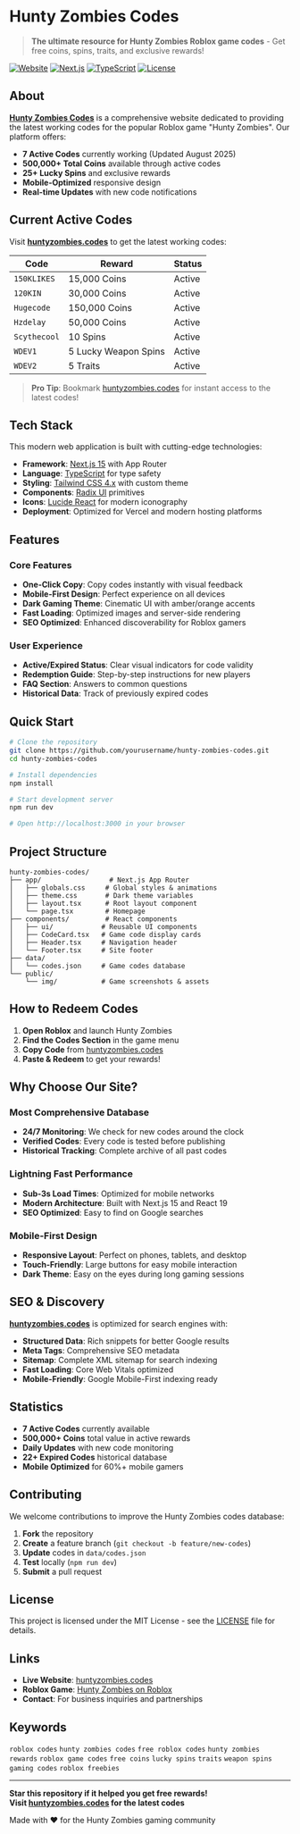 # Hunty Zombies Codes

> **The ultimate resource for Hunty Zombies Roblox game codes** - Get free coins, spins, traits, and exclusive rewards!

[![Website](https://img.shields.io/badge/Website-huntyzombies.codes-orange?style=for-the-badge)](https://huntyzombies.codes/)
[![Next.js](https://img.shields.io/badge/Next.js-15.2.3-black?style=for-the-badge&logo=next.js)](https://nextjs.org/)
[![TypeScript](https://img.shields.io/badge/TypeScript-5.7.2-blue?style=for-the-badge&logo=typescript)](https://www.typescriptlang.org/)
[![License](https://img.shields.io/badge/License-MIT-green?style=for-the-badge)](./LICENSE)

## About

**[Hunty Zombies Codes](https://huntyzombies.codes/)** is a comprehensive website dedicated to providing the latest working codes for the popular Roblox game "Hunty Zombies". Our platform offers:

- **7 Active Codes** currently working (Updated August 2025)
- **500,000+ Total Coins** available through active codes
- **25+ Lucky Spins** and exclusive rewards
- **Mobile-Optimized** responsive design
- **Real-time Updates** with new code notifications

## Current Active Codes

Visit **[huntyzombies.codes](https://huntyzombies.codes/)** to get the latest working codes:

| Code | Reward | Status |
|------|---------|---------|
| `150KLIKES` | 15,000 Coins | Active |
| `120KIN` | 30,000 Coins | Active |
| `Hugecode` | 150,000 Coins | Active |
| `Hzdelay` | 50,000 Coins | Active |
| `Scythecool` | 10 Spins | Active |
| `WDEV1` | 5 Lucky Weapon Spins | Active |
| `WDEV2` | 5 Traits | Active |

> **Pro Tip**: Bookmark [huntyzombies.codes](https://huntyzombies.codes/) for instant access to the latest codes!

## Tech Stack

This modern web application is built with cutting-edge technologies:

- **Framework**: [Next.js 15](https://nextjs.org/) with App Router
- **Language**: [TypeScript](https://www.typescriptlang.org/) for type safety
- **Styling**: [Tailwind CSS 4.x](https://tailwindcss.com/) with custom theme
- **Components**: [Radix UI](https://www.radix-ui.com/) primitives
- **Icons**: [Lucide React](https://lucide.dev/) for modern iconography
- **Deployment**: Optimized for Vercel and modern hosting platforms

## Features

### Core Features
- **One-Click Copy**: Copy codes instantly with visual feedback
- **Mobile-First Design**: Perfect experience on all devices  
- **Dark Gaming Theme**: Cinematic UI with amber/orange accents
- **Fast Loading**: Optimized images and server-side rendering
- **SEO Optimized**: Enhanced discoverability for Roblox gamers

### User Experience
- **Active/Expired Status**: Clear visual indicators for code validity
- **Redemption Guide**: Step-by-step instructions for new players
- **FAQ Section**: Answers to common questions
- **Historical Data**: Track of previously expired codes

## Quick Start

```bash
# Clone the repository
git clone https://github.com/yourusername/hunty-zombies-codes.git
cd hunty-zombies-codes

# Install dependencies
npm install

# Start development server
npm run dev

# Open http://localhost:3000 in your browser
```

## Project Structure

```
hunty-zombies-codes/
├── app/                 # Next.js App Router
│   ├── globals.css     # Global styles & animations
│   ├── theme.css       # Dark theme variables
│   ├── layout.tsx      # Root layout component
│   └── page.tsx        # Homepage
├── components/         # React components
│   ├── ui/            # Reusable UI components
│   ├── CodeCard.tsx   # Game code display cards
│   ├── Header.tsx     # Navigation header
│   └── Footer.tsx     # Site footer
├── data/
│   └── codes.json     # Game codes database
└── public/
    └── img/           # Game screenshots & assets
```

## How to Redeem Codes

1. **Open Roblox** and launch Hunty Zombies
2. **Find the Codes Section** in the game menu
3. **Copy Code** from [huntyzombies.codes](https://huntyzombies.codes/)
4. **Paste & Redeem** to get your rewards!

## Why Choose Our Site?

### Most Comprehensive Database
- **24/7 Monitoring**: We check for new codes around the clock
- **Verified Codes**: Every code is tested before publishing
- **Historical Tracking**: Complete archive of all past codes

### Lightning Fast Performance
- **Sub-3s Load Times**: Optimized for mobile networks
- **Modern Architecture**: Built with Next.js 15 and React 19
- **SEO Optimized**: Easy to find on Google searches

### Mobile-First Design
- **Responsive Layout**: Perfect on phones, tablets, and desktop
- **Touch-Friendly**: Large buttons for easy mobile interaction
- **Dark Theme**: Easy on the eyes during long gaming sessions

## SEO & Discovery

**[huntyzombies.codes](https://huntyzombies.codes/)** is optimized for search engines with:

- **Structured Data**: Rich snippets for better Google results
- **Meta Tags**: Comprehensive SEO metadata
- **Sitemap**: Complete XML sitemap for search indexing  
- **Fast Loading**: Core Web Vitals optimized
- **Mobile-Friendly**: Google Mobile-First indexing ready

## Statistics

- **7 Active Codes** currently available
- **500,000+ Coins** total value in active rewards
- **Daily Updates** with new code monitoring
- **22+ Expired Codes** historical database
- **Mobile Optimized** for 60%+ mobile gamers

## Contributing

We welcome contributions to improve the Hunty Zombies codes database:

1. **Fork** the repository
2. **Create** a feature branch (`git checkout -b feature/new-codes`)
3. **Update** codes in `data/codes.json`
4. **Test** locally (`npm run dev`)
5. **Submit** a pull request

## License

This project is licensed under the MIT License - see the [LICENSE](./LICENSE) file for details.

## Links

- **Live Website**: [huntyzombies.codes](https://huntyzombies.codes/)
- **Roblox Game**: [Hunty Zombies on Roblox](https://www.roblox.com/games/hunty-zombies)
- **Contact**: For business inquiries and partnerships

## Keywords

`roblox codes` `hunty zombies codes` `free roblox codes` `hunty zombies rewards` `roblox game codes` `free coins` `lucky spins` `traits` `weapon spins` `gaming codes` `roblox freebies`

---

**Star this repository if it helped you get free rewards!**  
**Visit [huntyzombies.codes](https://huntyzombies.codes/) for the latest codes**

Made with ❤️ for the Hunty Zombies gaming community